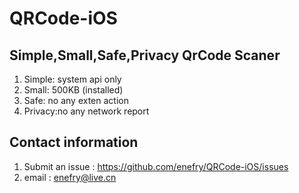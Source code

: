 # QRCode-iOS

## Simple,Small,Safe,Privacy QrCode Scaner

1. Simple: system api only
2. Small:  500KB (installed)
3. Safe:   no any exten action
4. Privacy:no any network report



## Contact information
1. Submit an issue : https://github.com/enefry/QRCode-iOS/issues
2. email : enefry@live.cn

